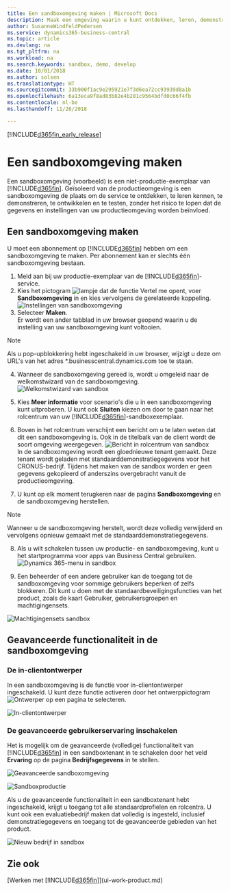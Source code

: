 ```yaml
---
title: Een sandboxomgeving maken | Microsoft Docs
description: Maak een omgeving waarin u kunt ontdekken, leren, demonstreren, ontwikkelen en testen.
author: SusanneWindfeldPedersen
ms.service: dynamics365-business-central
ms.topic: article
ms.devlang: na
ms.tgt_pltfrm: na
ms.workload: na
ms.search.keywords: sandbox, demo, develop
ms.date: 10/01/2018
ms.author: solsen
ms.translationtype: HT
ms.sourcegitcommit: 33b900f1ac9e295921e7f3d6ea72cc93939d8a1b
ms.openlocfilehash: 6a13eca9f8ad83b82e4b281c9564bdfd0c66f4fb
ms.contentlocale: nl-be
ms.lasthandoff: 11/26/2018

---
```

[!INCLUDE[d365fin_early_release](includes/d365fin_early_release.md.md)]

# <a name="create-a-sandbox-environment"></a>Een sandboxomgeving maken
Een sandboxomgeving (voorbeeld) is een niet-productie-exemplaar van [!INCLUDE[d365fin](includes/d365fin_md.md)]. Geïsoleerd van de productieomgeving is een sandboxomgeving de plaats om de service te ontdekken, te leren kennen, te demonstreren, te ontwikkelen en te testen, zonder het risico te lopen dat de gegevens en instellingen van uw productieomgeving worden beïnvloed.

## <a name="to-create-a-sandbox-environment"></a>Een sandboxomgeving maken
U moet een abonnement op [!INCLUDE[d365fin](includes/d365fin_md.md)] hebben om een sandboxomgeving te maken. Per abonnement kan er slechts één sandboxomgeving bestaan.

1. Meld aan bij uw productie-exemplaar van de [!INCLUDE[d365fin](includes/d365fin_md.md)]-service.
2. Kies het pictogram ![lampje dat de functie Vertel me opent](media/ui-search/search_small.png "Vertel me wat u wilt doen"), voer **Sandboxomgeving** in en kies vervolgens de gerelateerde koppeling.
![Instellingen van sandboxomgeving](./media/across-sandbox/sandbox-environment-setup.png)
3. Selecteer **Maken**.  
  Er wordt een ander tabblad in uw browser geopend waarin u de instelling van uw sandboxomgeving kunt voltooien.
> [!NOTE]  
>  Als u pop-upblokkering hebt ingeschakeld in uw browser, wijzigt u deze om URL's van het adres *.businesscentral.dynamics.com toe te staan.   

4. Wanneer de sandboxomgeving gereed is, wordt u omgeleid naar de welkomstwizard van de sandboxomgeving.
![Welkomstwizard van sandbox](./media/across-sandbox/sandbox-wizard.png)

5. Kies **Meer informatie** voor scenario's die u in een sandboxomgeving kunt uitproberen. U kunt ook **Sluiten** kiezen om door te gaan naar het rolcentrum van uw [!INCLUDE[d365fin](includes/d365fin_md.md)]-sandboxexemplaar.
6. Boven in het rolcentrum verschijnt een bericht om u te laten weten dat dit een sandboxomgeving is. Ook in de titelbalk van de client wordt de soort omgeving weergegeven.
![Bericht in rolcentrum van sandbox](./media/across-sandbox/sandbox-rolecenter-notification.png)  
In de sandboxomgeving wordt een gloednieuwe tenant gemaakt. Deze tenant wordt geladen met standaarddemonstratiegegevens voor het CRONUS-bedrijf. Tijdens het maken van de sandbox worden er geen gegevens gekopieerd of anderszins overgebracht vanuit de productieomgeving.
7.  U kunt op elk moment terugkeren naar de pagina **Sandboxomgeving** en de sandboxomgeving herstellen.
> [!NOTE]  
>  Wanneer u de sandboxomgeving herstelt, wordt deze volledig verwijderd en vervolgens opnieuw gemaakt met de standaarddemonstratiegegevens.  

8.  Als u wilt schakelen tussen uw productie- en sandboxomgeving, kunt u het startprogramma voor apps van Business Central gebruiken.
![Dynamics 365-menu in sandbox](./media/across-sandbox/sandbox-dynamics365-menu.png)

9.  Een beheerder of een andere gebruiker kan de toegang tot de sandboxomgeving voor sommige gebruikers beperken of zelfs blokkeren. Dit kunt u doen met de standaardbeveiligingsfuncties van het product, zoals de kaart Gebruiker, gebruikersgroepen en machtigingensets.

![Machtigingensets sandbox](./media/across-sandbox/sandbox-permission-sets.png)

## <a name="advanced-functionality-in-the-sandbox-environment"></a>Geavanceerde functionaliteit in de sandboxomgeving
### <a name="the-in-client-designer"></a>De in-clientontwerper
In een sandboxomgeving is de functie voor in-clientontwerper ingeschakeld. U kunt deze functie activeren door het ontwerppictogram ![Ontwerper](./media/across-sandbox/sandbox-inclient-design-icon.png) op een pagina te selecteren.

![In-clientontwerper](./media/across-sandbox/sandbox-inclient-designer.png)

### <a name="enable-the-advanced-user-experience"></a>De geavanceerde gebruikerservaring inschakelen
Het is mogelijk om de geavanceerde (volledige) functionaliteit van [!INCLUDE[d365fin](includes/d365fin_md.md)] in een sandboxtenant in te schakelen door het veld **Ervaring** op de pagina **Bedrijfsgegevens** in te stellen.

![Geavanceerde sandboxomgeving](./media/across-sandbox/sandbox-advanced.png)

![Sandboxproductie](./media/across-sandbox/sandbox-production.png)

Als u de geavanceerde functionaliteit in een sandboxtenant hebt ingeschakeld, krijgt u toegang tot alle standaardprofielen en rolcentra. U kunt ook een evaluatiebedrijf maken dat volledig is ingesteld, inclusief demonstratiegegevens en toegang tot de geavanceerde gebieden van het product.

![Nieuw bedrijf in sandbox](./media/across-sandbox/sandbox-newcompany.png)


## <a name="see-also"></a>Zie ook
[Werken met [!INCLUDE[d365fin](includes/d365fin_md.md)]](ui-work-product.md)  

